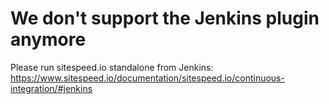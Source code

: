 # We don't support the Jenkins plugin anymore

Please run sitespeed.io standalone from Jenkins: 
https://www.sitespeed.io/documentation/sitespeed.io/continuous-integration/#jenkins
